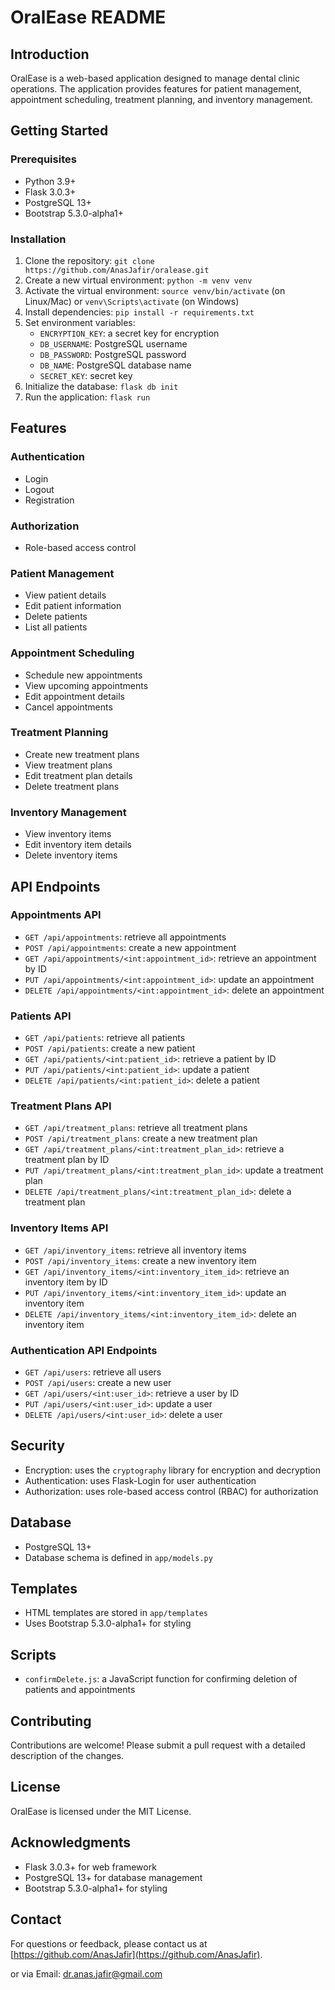 **OralEase README**
======================

**Introduction**
---------------

OralEase is a web-based application designed to manage dental clinic operations. The application provides features for patient management, appointment scheduling, treatment planning, and inventory management.

**Getting Started**
-------------------

### Prerequisites

* Python 3.9+
* Flask 3.0.3+
* PostgreSQL 13+
* Bootstrap 5.3.0-alpha1+

### Installation

1. Clone the repository: `git clone https://github.com/AnasJafir/oralease.git`
2. Create a new virtual environment: `python -m venv venv`
3. Activate the virtual environment: `source venv/bin/activate` (on Linux/Mac) or `venv\Scripts\activate` (on Windows)
4. Install dependencies: `pip install -r requirements.txt`
5. Set environment variables:
	* `ENCRYPTION_KEY`: a secret key for encryption
	* `DB_USERNAME`: PostgreSQL username
	* `DB_PASSWORD`: PostgreSQL password
	* `DB_NAME`: PostgreSQL database name
    * `SECRET_KEY`: secret key
6. Initialize the database: `flask db init`
7. Run the application: `flask run`

**Features**
------------

### Authentication

* Login
* Logout
* Registration

### Authorization

* Role-based access control


### Patient Management

* View patient details
* Edit patient information
* Delete patients
* List all patients

### Appointment Scheduling

* Schedule new appointments
* View upcoming appointments
* Edit appointment details
* Cancel appointments

### Treatment Planning

* Create new treatment plans
* View treatment plans
* Edit treatment plan details
* Delete treatment plans

### Inventory Management

* View inventory items
* Edit inventory item details
* Delete inventory items

**API Endpoints**
-----------------

### Appointments API

* `GET /api/appointments`: retrieve all appointments
* `POST /api/appointments`: create a new appointment
* `GET /api/appointments/<int:appointment_id>`: retrieve an appointment by ID
* `PUT /api/appointments/<int:appointment_id>`: update an appointment
* `DELETE /api/appointments/<int:appointment_id>`: delete an appointment

### Patients API

* `GET /api/patients`: retrieve all patients
* `POST /api/patients`: create a new patient
* `GET /api/patients/<int:patient_id>`: retrieve a patient by ID
* `PUT /api/patients/<int:patient_id>`: update a patient
* `DELETE /api/patients/<int:patient_id>`: delete a patient

### Treatment Plans API

* `GET /api/treatment_plans`: retrieve all treatment plans
* `POST /api/treatment_plans`: create a new treatment plan
* `GET /api/treatment_plans/<int:treatment_plan_id>`: retrieve a treatment plan by ID
* `PUT /api/treatment_plans/<int:treatment_plan_id>`: update a treatment plan
* `DELETE /api/treatment_plans/<int:treatment_plan_id>`: delete a treatment plan

### Inventory Items API

* `GET /api/inventory_items`: retrieve all inventory items
* `POST /api/inventory_items`: create a new inventory item
* `GET /api/inventory_items/<int:inventory_item_id>`: retrieve an inventory item by ID
* `PUT /api/inventory_items/<int:inventory_item_id>`: update an inventory item
* `DELETE /api/inventory_items/<int:inventory_item_id>`: delete an inventory item

### Authentication API Endpoints

* `GET /api/users`: retrieve all users
* `POST /api/users`: create a new user
* `GET /api/users/<int:user_id>`: retrieve a user by ID
* `PUT /api/users/<int:user_id>`: update a user
* `DELETE /api/users/<int:user_id>`: delete a user


**Security**
------------

* Encryption: uses the `cryptography` library for encryption and decryption
* Authentication: uses Flask-Login for user authentication
* Authorization: uses role-based access control (RBAC) for authorization

**Database**
------------

* PostgreSQL 13+
* Database schema is defined in `app/models.py`

**Templates**
-------------

* HTML templates are stored in `app/templates`
* Uses Bootstrap 5.3.0-alpha1+ for styling

**Scripts**
------------

* `confirmDelete.js`: a JavaScript function for confirming deletion of patients and appointments

**Contributing**
---------------

Contributions are welcome! Please submit a pull request with a detailed description of the changes.

**License**
----------

OralEase is licensed under the MIT License.

**Acknowledgments**
------------------

* Flask 3.0.3+ for web framework
* PostgreSQL 13+ for database management
* Bootstrap 5.3.0-alpha1+ for styling

**Contact**
----------

For questions or feedback, please contact us at [https://github.com/AnasJafir](https://github.com/AnasJafir).

or via Email: dr.anas.jafir@gmail.com

